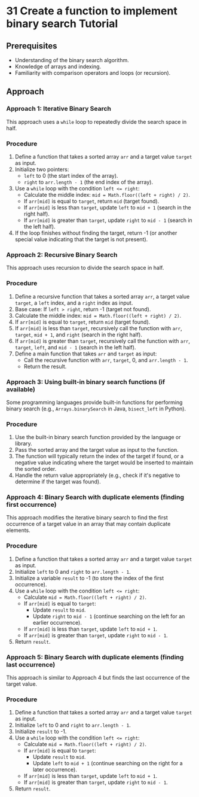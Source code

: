 # 31 Create a function to implement binary search Tutorial

## Prerequisites

*   Understanding of the binary search algorithm.
*   Knowledge of arrays and indexing.
*   Familiarity with comparison operators and loops (or recursion).

## Approach

### Approach 1: Iterative Binary Search

This approach uses a `while` loop to repeatedly divide the search space in half.

### Procedure

1. Define a function that takes a sorted array `arr` and a target value `target` as input.
2. Initialize two pointers:
    *   `left` to 0 (the start index of the array).
    *   `right` to `arr.length - 1` (the end index of the array).
3. Use a `while` loop with the condition `left <= right`:
    *   Calculate the middle index: `mid = Math.floor((left + right) / 2)`.
    *   If `arr[mid]` is equal to `target`, return `mid` (target found).
    *   If `arr[mid]` is less than `target`, update `left` to `mid + 1` (search in the right half).
    *   If `arr[mid]` is greater than `target`, update `right` to `mid - 1` (search in the left half).
4. If the loop finishes without finding the target, return -1 (or another special value indicating that the target is not present).

### Approach 2: Recursive Binary Search

This approach uses recursion to divide the search space in half.

### Procedure

1. Define a recursive function that takes a sorted array `arr`, a target value `target`, a `left` index, and a `right` index as input.
2. Base case: If `left > right`, return -1 (target not found).
3. Calculate the middle index: `mid = Math.floor((left + right) / 2)`.
4. If `arr[mid]` is equal to `target`, return `mid` (target found).
5. If `arr[mid]` is less than `target`, recursively call the function with `arr`, `target`, `mid + 1`, and `right` (search in the right half).
6. If `arr[mid]` is greater than `target`, recursively call the function with `arr`, `target`, `left`, and `mid - 1` (search in the left half).
7. Define a main function that takes `arr` and `target` as input:
    *   Call the recursive function with `arr`, `target`, 0, and `arr.length - 1`.
    *   Return the result.

### Approach 3: Using built-in binary search functions (if available)

Some programming languages provide built-in functions for performing binary search (e.g., `Arrays.binarySearch` in Java, `bisect_left` in Python).

### Procedure

1. Use the built-in binary search function provided by the language or library.
2. Pass the sorted array and the target value as input to the function.
3. The function will typically return the index of the target if found, or a negative value indicating where the target would be inserted to maintain the sorted order.
4. Handle the return value appropriately (e.g., check if it's negative to determine if the target was found).

### Approach 4: Binary Search with duplicate elements (finding first occurrence)

This approach modifies the iterative binary search to find the first occurrence of a target value in an array that may contain duplicate elements.

### Procedure

1. Define a function that takes a sorted array `arr` and a target value `target` as input.
2. Initialize `left` to 0 and `right` to `arr.length - 1`.
3. Initialize a variable `result` to -1 (to store the index of the first occurrence).
4. Use a `while` loop with the condition `left <= right`:
    *   Calculate `mid = Math.floor((left + right) / 2)`.
    *   If `arr[mid]` is equal to `target`:
        *   Update `result` to `mid`.
        *   Update `right` to `mid - 1` (continue searching on the left for an earlier occurrence).
    *   If `arr[mid]` is less than `target`, update `left` to `mid + 1`.
    *   If `arr[mid]` is greater than `target`, update `right` to `mid - 1`.
5. Return `result`.

### Approach 5: Binary Search with duplicate elements (finding last occurrence)

This approach is similar to Approach 4 but finds the last occurrence of the target value.

### Procedure

1. Define a function that takes a sorted array `arr` and a target value `target` as input.
2. Initialize `left` to 0 and `right` to `arr.length - 1`.
3. Initialize `result` to -1.
4. Use a `while` loop with the condition `left <= right`:
    *   Calculate `mid = Math.floor((left + right) / 2)`.
    *   If `arr[mid]` is equal to `target`:
        *   Update `result` to `mid`.
        *   Update `left` to `mid + 1` (continue searching on the right for a later occurrence).
    *   If `arr[mid]` is less than `target`, update `left` to `mid + 1`.
    *   If `arr[mid]` is greater than `target`, update `right` to `mid - 1`.
5. Return `result`.
